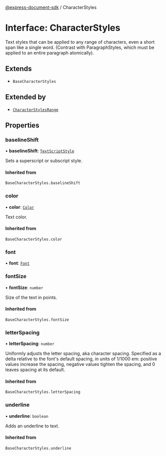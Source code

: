 [@express-document-sdk](../overview.md) / CharacterStyles

# Interface: CharacterStyles

Text styles that can be applied to any range of characters, even a short span like a single word. (Contrast with
ParagraphStyles, which must be applied to an entire paragraph atomically).

## Extends

-   `BaseCharacterStyles`

## Extended by

-   [`CharacterStylesRange`](character-styles-range.md)

## Properties

### baselineShift

• **baselineShift**: [`TextScriptStyle`](../enumerations/text-script-style.md)

Sets a superscript or subscript style.

#### Inherited from

`BaseCharacterStyles.baselineShift`

<HorizontalLine />

### color

• **color**: [`Color`](color.md)

Text color.

#### Inherited from

`BaseCharacterStyles.color`

<HorizontalLine />

### font

• **font**: [`Font`](../type-aliases/font.md)

<HorizontalLine />

### fontSize

• **fontSize**: `number`

Size of the text in points.

#### Inherited from

`BaseCharacterStyles.fontSize`

<HorizontalLine />

### letterSpacing

• **letterSpacing**: `number`

Uniformly adjusts the letter spacing, aka character spacing. Specified as a delta relative to the font's default
spacing, in units of 1/1000 em: positive values increase the spacing, negative values tighten the spacing, and 0
leaves spacing at its default.

#### Inherited from

`BaseCharacterStyles.letterSpacing`

<HorizontalLine />

### underline

• **underline**: `boolean`

Adds an underline to text.

#### Inherited from

`BaseCharacterStyles.underline`
